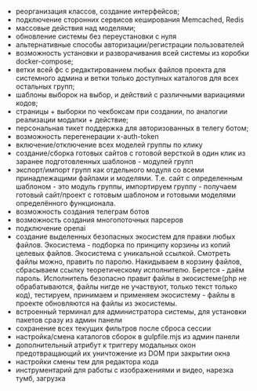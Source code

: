 
- реорганизация классов, создание интерфейсов;
- подключение сторонних сервисов кеширования Memcached, Redis
- массовые действия над моделями;
- обновление системы без переустановки с нуля
- альтернативные способы авторизации/регистрации пользователей
- возможность установки и разворачивания всей системы из коробки docker-compose;
- ветки всей фс с редактированием любых файлов проекта для системного админа и ветки только доступных каталогов для всех остальных групп;
- шаблоны выборок на выбор, и действий с различными вариациями кодов;
- страницы + выборки по чекбоксам при создании, по аналогии реализации модалки + действие;
- персональная тикет поддержка для авторизованных в телегу ботом;
- возможность перегенерации x-auth-token
- включение/отключение всех моделей группы по клику
- создание/сборка готовых сайтов с готовой версткой в один клик из заранее подготовленных шаблонов - модулей групп
- экспорт/импорт групп как отдельного модуля со всеми принадлежащими файлами и моделями. Т.е. сайт с определенным шаблоном - это модуль группы, импортируем группу - получаем готовый сайт/проект с готовым шаблоном и готовыми моделями определённого функционала.
- возможность создания телеграм ботов
- возможность создания многопоточных парсеров
- подключение openai
- создание выделенных безопасных экосистем для правки любых файлов. Экосистема - подборка по принципу корзины из копий целевых файлов. Экосистема с уникальной ссылкой. Смотреть файлы можно, править по паролю. Накидываем в корзину файлов, сбрасываем ссылку теоретическому исполнителю. Берется - даём пароль. Исполнитель безопасно правит файлы в экосистеме(php не обрабатываются, файлы нигде не участвуют, только текст только код), тестируем, принимаем и применяем экосистему - файлы в проекте обновляются на файлы из экосистемы.
- встроенный терминал для администратора системы, для установки пакетов сразу из админ панели
- сохранение всех текущих фильтров после сброса сессии
- настройка/смена каталогов сборок в gulpfile.mjs из админ панели
- дополнительный атрибут к триггеру модальных окон предотвращающий их уничтожение из DOM при закрытии окна
- настройки смены тем для редактора кода
- инструментарий для работы с изображениями и видео, нарезка тумб, загрузка

